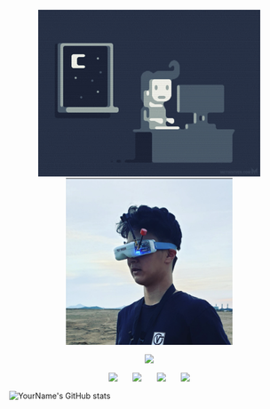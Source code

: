 <p align="center">
  <!-- GIF -->
  <img src="https://github.com/minjunkevink/minjunkevink/blob/main/programmer:progamergif.gif?raw=true" alt="CS and CS (ifykyk)" height="300px">
  
  <!-- FPV Drone Pilot -->
  <img src="https://github.com/minjunkevink/minjunkevink/blob/main/fpvdrone.png?raw=true" alt="KDRA FPV Drone Pilot" height="300px">
</p>



<!-- Description -->
<p align="center">
  <!-- Typing SVG with custom font -->
  <a href="https://github.com/minjunkevink">
    <img src="https://readme-typing-svg.demolab.com/?lines=built%20%26%26%20!bought;aspiring%20AI%2FML%20Engineer;FPV%20Drone%20Pilot&font=DejaVu%20Sans%20Mono&center=true&width=440&height=45&color=%23FFFFFF&vCenter=true&pause=1000&size=22" /></a>
</p>


<!-- Social icons section -->
<p align="center">
  <a href="https://www.youtube.com/channel/UCmme-FDVCM9MckjXOjEz0PA"><img src="https://img.shields.io/badge/YouTube-FF0000?style=for-the-badge&logo=youtube&logoColor=white"/></a>
  &#8287;&#8287;&#8287;&#8287;&#8287;
  <a href="https://www.instagram.com/minjunkevinkim/"><img src="https://img.shields.io/badge/Instagram-E4405F?style=for-the-badge&logo=instagram&logoColor=white"/></a>
  &#8287;&#8287;&#8287;&#8287;&#8287;
  <a href="https://www.linkedin.com/in/kevinjameskim/"><img src="https://img.shields.io/badge/LinkedIn-0077B5?style=for-the-badge&logo=linkedin&logoColor=white"/></a>
  &#8287;&#8287;&#8287;&#8287;&#8287;
  <a href="https://www.kaggle.com/critterjam"><img src="https://img.shields.io/badge/Kaggle-20BEFF?style=for-the-badge&logo=kaggle&logoColor=white"/></a>
</p>

![YourName's GitHub stats](https://github-readme-stats.vercel.app/api?username=YourUsername&show_icons=true&theme=radical)
